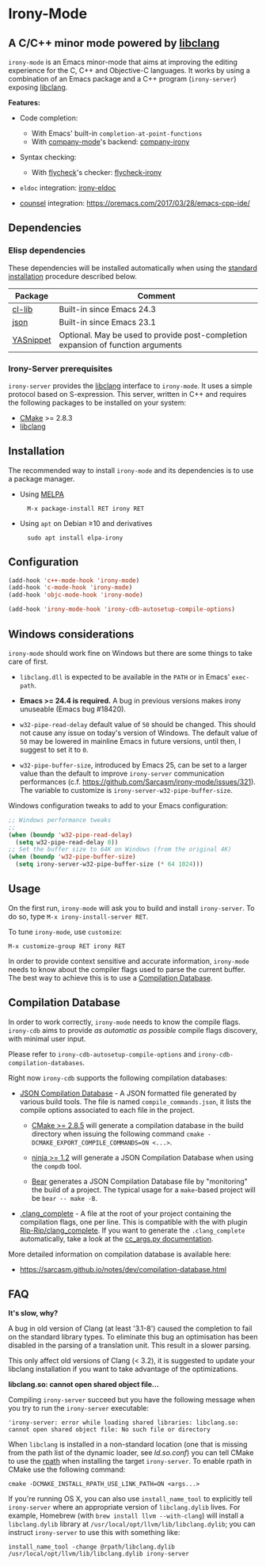 # Irony-Mode

## A C/C++ minor mode powered by [libclang][libclang-ref]

`irony-mode` is an Emacs minor-mode that aims at improving the editing
experience for the C, C++ and Objective-C languages. It works by using a
combination of an Emacs package and a C++ program (`irony-server`) exposing
[libclang][libclang-ref].

**Features:**

* Code completion:
  * With Emacs' built-in `completion-at-point-functions`
  * With [company-mode][company-ref]'s backend: [company-irony][company-irony-ref]

* Syntax checking:
  * With [flycheck][flycheck-ref]'s checker: [flycheck-irony][flycheck-irony-ref]

* `eldoc` integration: [irony-eldoc][irony-eldoc-ref]

* [counsel][counsel-ref] integration: https://oremacs.com/2017/03/28/emacs-cpp-ide/

## Dependencies

### Elisp dependencies

These dependencies will be installed automatically when using the
[standard installation](#installation) procedure described below.

| Package              | Comment                                                                          |
| -------------------- | -------------------------------------------------------------------------------- |
| [cl-lib][cl-lib-ref] | Built-in since Emacs 24.3                                                        |
| [json][json-el-ref]  | Built-in since Emacs 23.1                                                        |
| [YASnippet][yas-ref] | Optional. May be used to provide post-completion expansion of function arguments |


### Irony-Server prerequisites

`irony-server` provides the [libclang][libclang-ref] interface to `irony-mode`.
It uses a simple protocol based on S-expression. This server, written in C++ and
requires the following packages to be installed on your system:

* [CMake][cmake-ref] >= 2.8.3
* [libclang][libclang-ref]


## Installation

The recommended way to install `irony-mode` and its dependencies is to use a
package manager.

* Using [MELPA](http://melpa.milkbox.net/)

        M-x package-install RET irony RET

* Using `apt` on Debian ≥10 and derivatives

        sudo apt install elpa-irony

## Configuration

~~~el
(add-hook 'c++-mode-hook 'irony-mode)
(add-hook 'c-mode-hook 'irony-mode)
(add-hook 'objc-mode-hook 'irony-mode)

(add-hook 'irony-mode-hook 'irony-cdb-autosetup-compile-options)
~~~


## Windows considerations

`irony-mode` should work fine on Windows but there are some things to take care
of first.

* `libclang.dll` is expected to be available in the `PATH` or in Emacs'
  `exec-path`.

* **Emacs >= 24.4 is required.** A bug in previous versions makes irony
  unuseable (Emacs bug #18420).

* `w32-pipe-read-delay` default value of `50` should be changed.
  This should not cause any issue on today's version of Windows.
  The default value of `50` may be lowered in mainline Emacs in future versions,
  until then, I suggest to set it to `0`.

* `w32-pipe-buffer-size`, introduced by Emacs 25,
  can be set to a larger value than the default to improve
  `irony-server` communication performances
  (c.f. https://github.com/Sarcasm/irony-mode/issues/321).
  The variable to customize is `irony-server-w32-pipe-buffer-size`.


Windows configuration tweaks to add to your Emacs configuration:

```el
;; Windows performance tweaks
;;
(when (boundp 'w32-pipe-read-delay)
  (setq w32-pipe-read-delay 0))
;; Set the buffer size to 64K on Windows (from the original 4K)
(when (boundp 'w32-pipe-buffer-size)
  (setq irony-server-w32-pipe-buffer-size (* 64 1024)))
```


## Usage

On the first run, `irony-mode` will ask you to build and install `irony-server`.
To do so, type `M-x irony-install-server RET`.

To tune `irony-mode`, use `customize`:


    M-x customize-group RET irony RET

In order to provide context sensitive and accurate information, `irony-mode`
needs to know about the compiler flags used to parse the current buffer. The
best way to achieve this is to use a
[Compilation Database](#compilation-database).


## Compilation Database

In order to work correctly, `irony-mode` needs to know the compile flags.
`irony-cdb` aims to provide *as automatic as possible* compile flags discovery,
with minimal user input.

Please refer to `irony-cdb-autosetup-compile-options` and
`irony-cdb-compilation-databases`.

Right now `irony-cdb` supports the following compilation databases:

* [JSON Compilation Database][clang-compile-db-ref] - A JSON formatted file
  generated by various build tools. The file is named `compile_commands.json`,
  it lists the compile options associated to each file in the project.

  * [CMake >= 2.8.5][cmake-ref] will generate a compilation database in the
    build directory when issuing the following command
    `cmake -DCMAKE_EXPORT_COMPILE_COMMANDS=ON <...>`.

  * [ninja >= 1.2][ninja-ref] will generate a JSON Compilation Database when
    using the `compdb` tool.

  * [Bear][bear-ref] generates a JSON Compilation Database file by "monitoring"
    the build of a project. The typical usage for a `make`-based project will be
    `bear -- make -B`.

* [.clang_complete][clang_complete-doc-ref] - A file at the root of your project
  containing the compilation flags, one per line. This is compatible with the
  with plugin [Rip-Rip/clang_complete][clang_complete-vim-ref]. If you want to
  generate the `.clang_complete` automatically, take a look at the
  [cc_args.py documentation][cc_args-py-doc-ref].

More detailed information on compilation database is available here:

* https://sarcasm.github.io/notes/dev/compilation-database.html

## FAQ

__It's slow, why?__

A bug in old version of Clang (at least '3.1-8') caused the completion to fail
on the standard library types. To eliminate this bug an optimisation has been
disabled in the parsing of a translation unit. This result in a slower parsing.

This only affect old versions of Clang (< 3.2), it is suggested to update your
libclang installation if you want to take advantage of the optimizations.

__libclang.so: cannot open shared object file...__

Compiling `irony-server` succeed but you have the following message when you try
to run the `irony-server` executable:

    'irony-server: error while loading shared libraries: libclang.so: cannot open shared object file: No such file or directory

When `libclang` is installed in a non-standard location (one that is missing
from the path list of the dynamic loader, see *ld.so.conf*) you can tell CMake
to use the [rpath][rpath-ref] when installing the target `irony-server`. To
enable rpath in CMake use the following command:

    cmake -DCMAKE_INSTALL_RPATH_USE_LINK_PATH=ON <args...>

If you're running OS X, you can also use `install_name_tool` to explicitly
tell `irony-server` where an appropriate version of `libclang.dylib` lives.
For example, Homebrew (with `brew install llvm --with-clang`) will install
a `libclang.dylib` library at `/usr/local/opt/llvm/lib/libclang.dylib`;
you can instruct `irony-server` to use this with something like:

    install_name_tool -change @rpath/libclang.dylib /usr/local/opt/llvm/lib/libclang.dylib irony-server

[ac-irony-ref]: https://github.com/Sarcasm/ac-irony "AC Irony"
[ac-ref]: https://github.com/auto-complete/auto-complete "Auto Complete"
[bear-ref]: https://github.com/rizsotto/Bear "Bear"
[cc_args-py-doc-ref]: https://github.com/Rip-Rip/clang_complete/blob/c8673142759b87316265eb0edd1f620196ec1fba/doc/clang_complete.txt#L270 "cc_args.py documentation"
[cl-lib-ref]: http://elpa.gnu.org/packages/cl-lib.html "cl-lib"
[clang-compile-db-ref]: http://clang.llvm.org/docs/JSONCompilationDatabase.html "Clang: JSONCompilationDatabase"
[clang_complete-doc-ref]: https://github.com/Rip-Rip/clang_complete/blob/c8673142759b87316265eb0edd1f620196ec1fba/doc/clang_complete.txt#L55 ".clang_complete"
[clang_complete-vim-ref]: https://github.com/Rip-Rip/clang_complete "clang_complete Vim plugin"
[cmake-ref]: http://www.cmake.org "CMake"
[counsel-ref]: https://github.com/abo-abo/swiper#counsel "Counsel on Github"
[company-irony-ref]: https://github.com/Sarcasm/company-irony "Company Irony"
[company-ref]: https://github.com/company-mode/company-mode "Company-Mode"
[flycheck-irony-ref]: https://github.com/Sarcasm/flycheck-irony "Flycheck Irony"
[flycheck-ref]: http://www.flycheck.org "Flycheck -- Modern Emacs syntax checking"
[irony-eldoc-ref]: https://github.com/ikirill/irony-eldoc "irony-eldoc -- irony-mode support for eldoc-mode"
[json-el-ref]: http://edward.oconnor.cx/2006/03/json.el "Introducing json.el"
[libclang-ref]: http://clang.llvm.org/doxygen/group__CINDEX.html "libclang: C Interface to Clang"
[ninja-ref]: https://ninja-build.org "Ninja"
[rpath-ref]: http://en.wikipedia.org/wiki/Rpath "rpath Wikipedia article"
[yas-ref]: https://github.com/capitaomorte/yasnippet "YASnippet"
